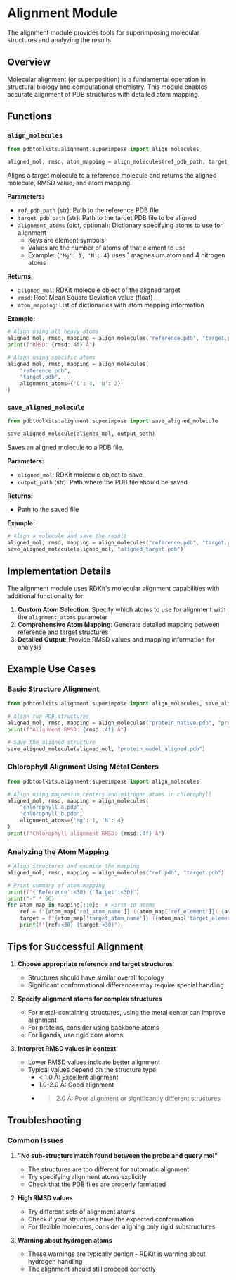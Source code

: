 # Alignment Module

The alignment module provides tools for superimposing molecular structures and analyzing the results.

## Overview

Molecular alignment (or superposition) is a fundamental operation in structural biology and computational chemistry. This module enables accurate alignment of PDB structures with detailed atom mapping.

## Functions

### `align_molecules`

```python
from pdbtoolkits.alignment.superimpose import align_molecules

aligned_mol, rmsd, atom_mapping = align_molecules(ref_pdb_path, target_pdb_path, alignment_atoms=None)
```

Aligns a target molecule to a reference molecule and returns the aligned molecule, RMSD value, and atom mapping.

**Parameters:**
- `ref_pdb_path` (str): Path to the reference PDB file
- `target_pdb_path` (str): Path to the target PDB file to be aligned
- `alignment_atoms` (dict, optional): Dictionary specifying atoms to use for alignment
  - Keys are element symbols
  - Values are the number of atoms of that element to use
  - Example: `{'Mg': 1, 'N': 4}` uses 1 magnesium atom and 4 nitrogen atoms

**Returns:**
- `aligned_mol`: RDKit molecule object of the aligned target
- `rmsd`: Root Mean Square Deviation value (float)
- `atom_mapping`: List of dictionaries with atom mapping information

**Example:**
```python
# Align using all heavy atoms
aligned_mol, rmsd, mapping = align_molecules("reference.pdb", "target.pdb")
print(f"RMSD: {rmsd:.4f} Å")

# Align using specific atoms
aligned_mol, rmsd, mapping = align_molecules(
    "reference.pdb", 
    "target.pdb", 
    alignment_atoms={'C': 4, 'N': 2}
)
```

### `save_aligned_molecule`

```python
from pdbtoolkits.alignment.superimpose import save_aligned_molecule

save_aligned_molecule(aligned_mol, output_path)
```

Saves an aligned molecule to a PDB file.

**Parameters:**
- `aligned_mol`: RDKit molecule object to save
- `output_path` (str): Path where the PDB file should be saved

**Returns:**
- Path to the saved file

**Example:**
```python
# Align a molecule and save the result
aligned_mol, rmsd, mapping = align_molecules("reference.pdb", "target.pdb")
save_aligned_molecule(aligned_mol, "aligned_target.pdb")
```

## Implementation Details

The alignment module uses RDKit's molecular alignment capabilities with additional functionality for:

1. **Custom Atom Selection**: Specify which atoms to use for alignment with the `alignment_atoms` parameter
2. **Comprehensive Atom Mapping**: Generate detailed mapping between reference and target structures
3. **Detailed Output**: Provide RMSD values and mapping information for analysis

## Example Use Cases

### Basic Structure Alignment

```python
from pdbtoolkits.alignment.superimpose import align_molecules, save_aligned_molecule

# Align two PDB structures
aligned_mol, rmsd, mapping = align_molecules("protein_native.pdb", "protein_model.pdb")
print(f"Alignment RMSD: {rmsd:.4f} Å")

# Save the aligned structure
save_aligned_molecule(aligned_mol, "protein_model_aligned.pdb")
```

### Chlorophyll Alignment Using Metal Centers

```python
from pdbtoolkits.alignment.superimpose import align_molecules

# Align using magnesium centers and nitrogen atoms in chlorophyll
aligned_mol, rmsd, mapping = align_molecules(
    "chlorophyll_a.pdb",
    "chlorophyll_b.pdb",
    alignment_atoms={'Mg': 1, 'N': 4}
)
print(f"Chlorophyll alignment RMSD: {rmsd:.4f} Å")
```

### Analyzing the Atom Mapping

```python
# Align structures and examine the mapping
aligned_mol, rmsd, mapping = align_molecules("ref.pdb", "target.pdb")

# Print summary of atom mapping
print(f"{'Reference':<30} {'Target':<30}")
print("-" * 60)
for atom_map in mapping[:10]:  # First 10 atoms
    ref = f"{atom_map['ref_atom_name']} ({atom_map['ref_element']}) {atom_map['ref_residue']} {atom_map['ref_residue_number']}"
    target = f"{atom_map['target_atom_name']} ({atom_map['target_element']}) {atom_map['target_residue']} {atom_map['target_residue_number']}"
    print(f"{ref:<30} {target:<30}")
```

## Tips for Successful Alignment

1. **Choose appropriate reference and target structures**
   - Structures should have similar overall topology
   - Significant conformational differences may require special handling

2. **Specify alignment atoms for complex structures**
   - For metal-containing structures, using the metal center can improve alignment
   - For proteins, consider using backbone atoms
   - For ligands, use rigid core atoms

3. **Interpret RMSD values in context**
   - Lower RMSD values indicate better alignment
   - Typical values depend on the structure type:
     - < 1.0 Å: Excellent alignment
     - 1.0-2.0 Å: Good alignment
     - > 2.0 Å: Poor alignment or significantly different structures

## Troubleshooting

### Common Issues

1. **"No sub-structure match found between the probe and query mol"**
   - The structures are too different for automatic alignment
   - Try specifying alignment atoms explicitly
   - Check that the PDB files are properly formatted

2. **High RMSD values**
   - Try different sets of alignment atoms
   - Check if your structures have the expected conformation
   - For flexible molecules, consider aligning only rigid substructures

3. **Warning about hydrogen atoms**
   - These warnings are typically benign - RDKit is warning about hydrogen handling
   - The alignment should still proceed correctly
